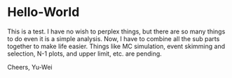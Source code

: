 # Hello-World
This is a test.
I have no wish to perplex things, but there are so many things to do even it is a simple analysis.
Now, I have to combine all the sub parts together to make life easier.
Things like MC simulation, event skimming and selection, N-1 plots, and upper limit, etc. are pending.

Cheers,
Yu-Wei
